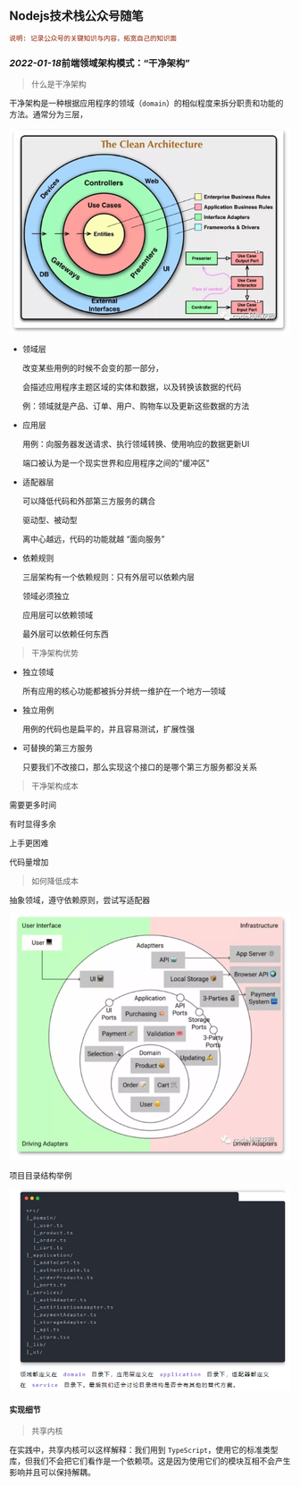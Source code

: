 ## Nodejs技术栈公众号随笔

```ini
说明: 记录公众号的关键知识与内容，拓宽自己的知识面

```



### *2022-01-18*前端领域架构模式：“干净架构”

> 什么是干净架构

干净架构是一种根据应用程序的领域（`domain`）的相似程度来拆分职责和功能的方法。通常分为三层，

![image-20220118092726852](nodejs技术栈日记.assets\image-20220118092726852.png)

- 领域层

  改变某些用例的时候不会变的那一部分，

  会描述应用程序主题区域的实体和数据，以及转换该数据的代码

  例：领域就是产品、订单、用户、购物车以及更新这些数据的方法

- 应用层

  用例：向服务器发送请求、执行领域转换、使用响应的数据更新UI

  端口被认为是一个现实世界和应用程序之间的"缓冲区"

- 适配器层

  可以降低代码和外部第三方服务的耦合

  驱动型、被动型

  离中心越远，代码的功能就越 “面向服务”

- 依赖规则

  三层架构有一个依赖规则：只有外层可以依赖内层

  领域必须独立

  应用层可以依赖领域

  最外层可以依赖任何东西



> 干净架构优势

- 独立领域

  所有应用的核心功能都被拆分并统一维护在一个地方—领域

- 独立用例

  用例的代码也是扁平的，并且容易测试，扩展性强

- 可替换的第三方服务

  只要我们不改接口，那么实现这个接口的是哪个第三方服务都没关系

> 干净架构成本

需要更多时间

有时显得多余

上手更困难

代码量增加

> 如何降低成本

抽象领域，遵守依赖原则，尝试写适配器

![image-20220118103509642](nodejs技术栈日记.assets\image-20220118103509642.png)

项目目录结构举例

![image-20220118103640787](nodejs技术栈日记.assets\image-20220118103640787.png)



#### 实现细节

> 共享内核

在实践中，共享内核可以这样解释：我们用到 `TypeScript`，使用它的标准类型库，但我们不会把它们看作是一个依赖项。这是因为使用它们的模块互相不会产生影响并且可以保持解耦。